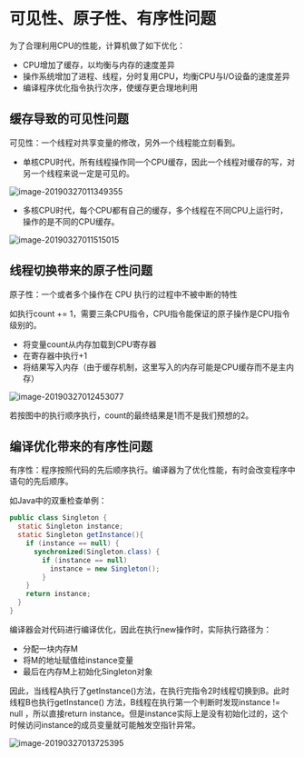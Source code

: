 # 可见性、原子性、有序性问题

为了合理利用CPU的性能，计算机做了如下优化：

- CPU增加了缓存，以均衡与内存的速度差异
- 操作系统增加了进程、线程，分时复用CPU，均衡CPU与I/O设备的速度差异
- 编译程序优化指令执行次序，使缓存更合理地利用

## 缓存导致的可见性问题

可见性：一个线程对共享变量的修改，另外一个线程能立刻看到。

- 单核CPU时代，所有线程操作同一个CPU缓存，因此一个线程对缓存的写，对另一个线程来说一定是可见的。

![image-20190327011349355](https://ws4.sinaimg.cn/large/006tKfTcgy1g1gp76r8wjj30gz0ck77m.jpg)

- 多核CPU时代，每个CPU都有自己的缓存，多个线程在不同CPU上运行时，操作的是不同的CPU缓存。

![image-20190327011515015](https://ws4.sinaimg.cn/large/006tKfTcgy1g1gp8o236lj30ez0cg788.jpg)

## 线程切换带来的原子性问题

原子性：一个或者多个操作在 CPU 执行的过程中不被中断的特性

如执行count += 1，需要三条CPU指令，CPU指令能保证的原子操作是CPU指令级别的。

- 将变量count从内存加载到CPU寄存器
- 在寄存器中执行+1
- 将结果写入内存（由于缓存机制，这里写入的内存可能是CPU缓存而不是主内存）

![image-20190327012453077](https://ws1.sinaimg.cn/large/006tKfTcgy1g1gpipanx2j30i60cuaer.jpg)

若按图中的执行顺序执行，count的最终结果是1而不是我们预想的2。

## 编译优化带来的有序性问题

有序性：程序按照代码的先后顺序执行。编译器为了优化性能，有时会改变程序中语句的先后顺序。

如Java中的双重检查单例：

```Java
public class Singleton {
  static Singleton instance;
  static Singleton getInstance(){
    if (instance == null) {
      synchronized(Singleton.class) {
        if (instance == null)
          instance = new Singleton();
        }
    }
    return instance;
  }
}

```

编译器会对代码进行编译优化，因此在执行new操作时，实际执行路径为：

- 分配一块内存M
- 将M的地址赋值给instance变量
- 最后在内存M上初始化Singleton对象

因此，当线程A执行了getInstance()方法，在执行完指令2时线程切换到B。此时线程B也执行getInstance() 方法，B线程在执行第一个判断时发现instance != null ，所以直接return instance。但是instance实际上是没有初始化过的，这个时候访问instance的成员变量就可能触发空指针异常。

![image-20190327013725395](https://ws3.sinaimg.cn/large/006tKfTcgy1g1gpvq6gu9j30kg0d5jtd.jpg)

